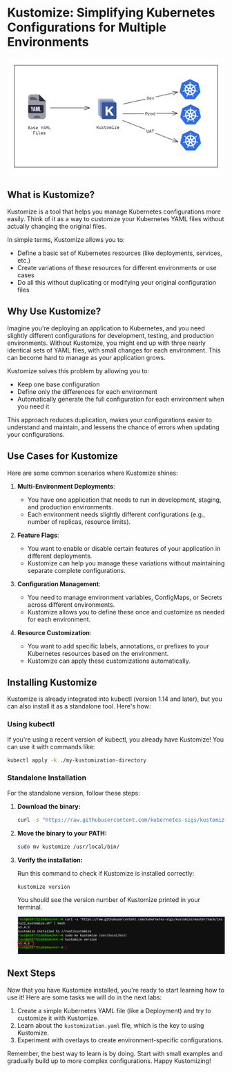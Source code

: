 # Kustomize: Simplifying Kubernetes Configurations for Multiple Environments

![alt text](https://raw.githubusercontent.com/AhnafNabil/poridhi.io.intern/main/Kustomize/Lab%2001/images/image.png)

## What is Kustomize?

Kustomize is a tool that helps you manage Kubernetes configurations more easily. Think of it as a way to customize your Kubernetes YAML files without actually changing the original files.

In simple terms, Kustomize allows you to:
- Define a basic set of Kubernetes resources (like deployments, services, etc.)
- Create variations of these resources for different environments or use cases
- Do all this without duplicating or modifying your original configuration files

## Why Use Kustomize?

Imagine you're deploying an application to Kubernetes, and you need slightly different configurations for development, testing, and production environments. Without Kustomize, you might end up with three nearly identical sets of YAML files, with small changes for each environment. This can become hard to manage as your application grows.

Kustomize solves this problem by allowing you to:
- Keep one base configuration
- Define only the differences for each environment
- Automatically generate the full configuration for each environment when you need it

This approach reduces duplication, makes your configurations easier to understand and maintain, and lessens the chance of errors when updating your configurations.

## Use Cases for Kustomize

Here are some common scenarios where Kustomize shines:

1. **Multi-Environment Deployments**: 
   - You have one application that needs to run in development, staging, and production environments.
   - Each environment needs slightly different configurations (e.g., number of replicas, resource limits).

2. **Feature Flags**:
   - You want to enable or disable certain features of your application in different deployments.
   - Kustomize can help you manage these variations without maintaining separate complete configurations.

3. **Configuration Management**:
   - You need to manage environment variables, ConfigMaps, or Secrets across different environments.
   - Kustomize allows you to define these once and customize as needed for each environment.

4. **Resource Customization**:
   - You want to add specific labels, annotations, or prefixes to your Kubernetes resources based on the environment.
   - Kustomize can apply these customizations automatically.

## Installing Kustomize

Kustomize is already integrated into kubectl (version 1.14 and later), but you can also install it as a standalone tool. Here's how:

### Using kubectl

If you're using a recent version of kubectl, you already have Kustomize! You can use it with commands like:

```bash
kubectl apply -k ./my-kustomization-directory
```

### Standalone Installation

For the standalone version, follow these steps:

1. **Download the binary:**

   ```bash
   curl -s "https://raw.githubusercontent.com/kubernetes-sigs/kustomize/master/hack/install_kustomize.sh" | bash
   ```

2. **Move the binary to your PATH:**

   ```bash
   sudo mv kustomize /usr/local/bin/
   ```

3. **Verify the installation:**

   Run this command to check if Kustomize is installed correctly:
   ```bash
   kustomize version
   ```

   You should see the version number of Kustomize printed in your terminal.

   ![alt text](https://raw.githubusercontent.com/AhnafNabil/poridhi.io.intern/main/Kustomize/Lab%2001/images/image-1.png)

## Next Steps

Now that you have Kustomize installed, you're ready to start learning how to use it! Here are some tasks we will do in the next labs:

1. Create a simple Kubernetes YAML file (like a Deployment) and try to customize it with Kustomize.
2. Learn about the `kustomization.yaml` file, which is the key to using Kustomize.
3. Experiment with overlays to create environment-specific configurations.

Remember, the best way to learn is by doing. Start with small examples and gradually build up to more complex configurations. Happy Kustomizing!